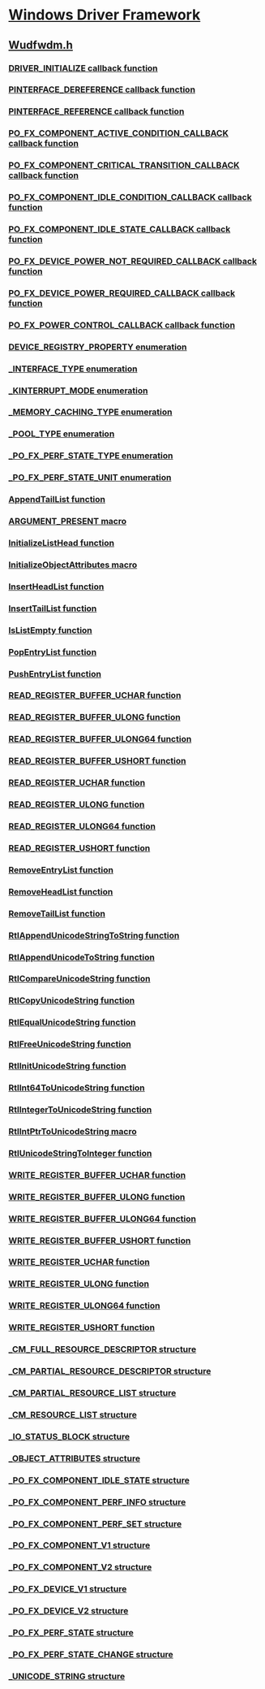 # [Windows Driver Framework](../_wdf/index.md)
## [Wudfwdm.h](index.md)
### [DRIVER_INITIALIZE callback function](../wudfwdm/nc-wudfwdm-driver_initialize.md)
### [PINTERFACE_DEREFERENCE callback function](../wudfwdm/nc-wudfwdm-pinterface_dereference.md)
### [PINTERFACE_REFERENCE callback function](../wudfwdm/nc-wudfwdm-pinterface_reference.md)
### [PO_FX_COMPONENT_ACTIVE_CONDITION_CALLBACK callback function](../wudfwdm/nc-wudfwdm-po_fx_component_active_condition_callback.md)
### [PO_FX_COMPONENT_CRITICAL_TRANSITION_CALLBACK callback function](../wudfwdm/nc-wudfwdm-po_fx_component_critical_transition_callback.md)
### [PO_FX_COMPONENT_IDLE_CONDITION_CALLBACK callback function](../wudfwdm/nc-wudfwdm-po_fx_component_idle_condition_callback.md)
### [PO_FX_COMPONENT_IDLE_STATE_CALLBACK callback function](../wudfwdm/nc-wudfwdm-po_fx_component_idle_state_callback.md)
### [PO_FX_DEVICE_POWER_NOT_REQUIRED_CALLBACK callback function](../wudfwdm/nc-wudfwdm-po_fx_device_power_not_required_callback.md)
### [PO_FX_DEVICE_POWER_REQUIRED_CALLBACK callback function](../wudfwdm/nc-wudfwdm-po_fx_device_power_required_callback.md)
### [PO_FX_POWER_CONTROL_CALLBACK callback function](../wudfwdm/nc-wudfwdm-po_fx_power_control_callback.md)
### [DEVICE_REGISTRY_PROPERTY enumeration](../wudfwdm/ne-wudfwdm-device_registry_property.md)
### [_INTERFACE_TYPE enumeration](../wudfwdm/ne-wudfwdm-_interface_type.md)
### [_KINTERRUPT_MODE enumeration](../wudfwdm/ne-wudfwdm-_kinterrupt_mode.md)
### [_MEMORY_CACHING_TYPE enumeration](../wudfwdm/ne-wudfwdm-_memory_caching_type.md)
### [_POOL_TYPE enumeration](../wudfwdm/ne-wudfwdm-_pool_type.md)
### [_PO_FX_PERF_STATE_TYPE enumeration](../wudfwdm/ne-wudfwdm-_po_fx_perf_state_type.md)
### [_PO_FX_PERF_STATE_UNIT enumeration](../wudfwdm/ne-wudfwdm-_po_fx_perf_state_unit.md)
### [AppendTailList function](../wudfwdm/nf-wudfwdm-appendtaillist.md)
### [ARGUMENT_PRESENT macro](../wudfwdm/nf-wudfwdm-argument_present.md)
### [InitializeListHead function](../wudfwdm/nf-wudfwdm-initializelisthead.md)
### [InitializeObjectAttributes macro](../wudfwdm/nf-wudfwdm-initializeobjectattributes.md)
### [InsertHeadList function](../wudfwdm/nf-wudfwdm-insertheadlist.md)
### [InsertTailList function](../wudfwdm/nf-wudfwdm-inserttaillist.md)
### [IsListEmpty function](../wudfwdm/nf-wudfwdm-islistempty.md)
### [PopEntryList function](../wudfwdm/nf-wudfwdm-popentrylist.md)
### [PushEntryList function](../wudfwdm/nf-wudfwdm-pushentrylist.md)
### [READ_REGISTER_BUFFER_UCHAR function](../wudfwdm/nf-wudfwdm-read_register_buffer_uchar.md)
### [READ_REGISTER_BUFFER_ULONG function](../wudfwdm/nf-wudfwdm-read_register_buffer_ulong.md)
### [READ_REGISTER_BUFFER_ULONG64 function](../wudfwdm/nf-wudfwdm-read_register_buffer_ulong64.md)
### [READ_REGISTER_BUFFER_USHORT function](../wudfwdm/nf-wudfwdm-read_register_buffer_ushort.md)
### [READ_REGISTER_UCHAR function](../wudfwdm/nf-wudfwdm-read_register_uchar.md)
### [READ_REGISTER_ULONG function](../wudfwdm/nf-wudfwdm-read_register_ulong.md)
### [READ_REGISTER_ULONG64 function](../wudfwdm/nf-wudfwdm-read_register_ulong64.md)
### [READ_REGISTER_USHORT function](../wudfwdm/nf-wudfwdm-read_register_ushort.md)
### [RemoveEntryList function](../wudfwdm/nf-wudfwdm-removeentrylist.md)
### [RemoveHeadList function](../wudfwdm/nf-wudfwdm-removeheadlist.md)
### [RemoveTailList function](../wudfwdm/nf-wudfwdm-removetaillist.md)
### [RtlAppendUnicodeStringToString function](../wudfwdm/nf-wudfwdm-rtlappendunicodestringtostring.md)
### [RtlAppendUnicodeToString function](../wudfwdm/nf-wudfwdm-rtlappendunicodetostring.md)
### [RtlCompareUnicodeString function](../wudfwdm/nf-wudfwdm-rtlcompareunicodestring.md)
### [RtlCopyUnicodeString function](../wudfwdm/nf-wudfwdm-rtlcopyunicodestring.md)
### [RtlEqualUnicodeString function](../wudfwdm/nf-wudfwdm-rtlequalunicodestring.md)
### [RtlFreeUnicodeString function](../wudfwdm/nf-wudfwdm-rtlfreeunicodestring.md)
### [RtlInitUnicodeString function](../wudfwdm/nf-wudfwdm-rtlinitunicodestring.md)
### [RtlInt64ToUnicodeString function](../wudfwdm/nf-wudfwdm-rtlint64tounicodestring.md)
### [RtlIntegerToUnicodeString function](../wudfwdm/nf-wudfwdm-rtlintegertounicodestring.md)
### [RtlIntPtrToUnicodeString macro](../wudfwdm/nf-wudfwdm-rtlintptrtounicodestring.md)
### [RtlUnicodeStringToInteger function](../wudfwdm/nf-wudfwdm-rtlunicodestringtointeger.md)
### [WRITE_REGISTER_BUFFER_UCHAR function](../wudfwdm/nf-wudfwdm-write_register_buffer_uchar.md)
### [WRITE_REGISTER_BUFFER_ULONG function](../wudfwdm/nf-wudfwdm-write_register_buffer_ulong.md)
### [WRITE_REGISTER_BUFFER_ULONG64 function](../wudfwdm/nf-wudfwdm-write_register_buffer_ulong64.md)
### [WRITE_REGISTER_BUFFER_USHORT function](../wudfwdm/nf-wudfwdm-write_register_buffer_ushort.md)
### [WRITE_REGISTER_UCHAR function](../wudfwdm/nf-wudfwdm-write_register_uchar.md)
### [WRITE_REGISTER_ULONG function](../wudfwdm/nf-wudfwdm-write_register_ulong.md)
### [WRITE_REGISTER_ULONG64 function](../wudfwdm/nf-wudfwdm-write_register_ulong64.md)
### [WRITE_REGISTER_USHORT function](../wudfwdm/nf-wudfwdm-write_register_ushort.md)
### [_CM_FULL_RESOURCE_DESCRIPTOR structure](../wudfwdm/ns-wudfwdm-_cm_full_resource_descriptor.md)
### [_CM_PARTIAL_RESOURCE_DESCRIPTOR structure](../wudfwdm/ns-wudfwdm-_cm_partial_resource_descriptor.md)
### [_CM_PARTIAL_RESOURCE_LIST structure](../wudfwdm/ns-wudfwdm-_cm_partial_resource_list.md)
### [_CM_RESOURCE_LIST structure](../wudfwdm/ns-wudfwdm-_cm_resource_list.md)
### [_IO_STATUS_BLOCK structure](../wudfwdm/ns-wudfwdm-_io_status_block.md)
### [_OBJECT_ATTRIBUTES structure](../wudfwdm/ns-wudfwdm-_object_attributes.md)
### [_PO_FX_COMPONENT_IDLE_STATE structure](../wudfwdm/ns-wudfwdm-_po_fx_component_idle_state.md)
### [_PO_FX_COMPONENT_PERF_INFO structure](../wudfwdm/ns-wudfwdm-_po_fx_component_perf_info.md)
### [_PO_FX_COMPONENT_PERF_SET structure](../wudfwdm/ns-wudfwdm-_po_fx_component_perf_set.md)
### [_PO_FX_COMPONENT_V1 structure](../wudfwdm/ns-wudfwdm-_po_fx_component_v1.md)
### [_PO_FX_COMPONENT_V2 structure](../wudfwdm/ns-wudfwdm-_po_fx_component_v2.md)
### [_PO_FX_DEVICE_V1 structure](../wudfwdm/ns-wudfwdm-_po_fx_device_v1.md)
### [_PO_FX_DEVICE_V2 structure](../wudfwdm/ns-wudfwdm-_po_fx_device_v2.md)
### [_PO_FX_PERF_STATE structure](../wudfwdm/ns-wudfwdm-_po_fx_perf_state.md)
### [_PO_FX_PERF_STATE_CHANGE structure](../wudfwdm/ns-wudfwdm-_po_fx_perf_state_change.md)
### [_UNICODE_STRING structure](../wudfwdm/ns-wudfwdm-_unicode_string.md)
